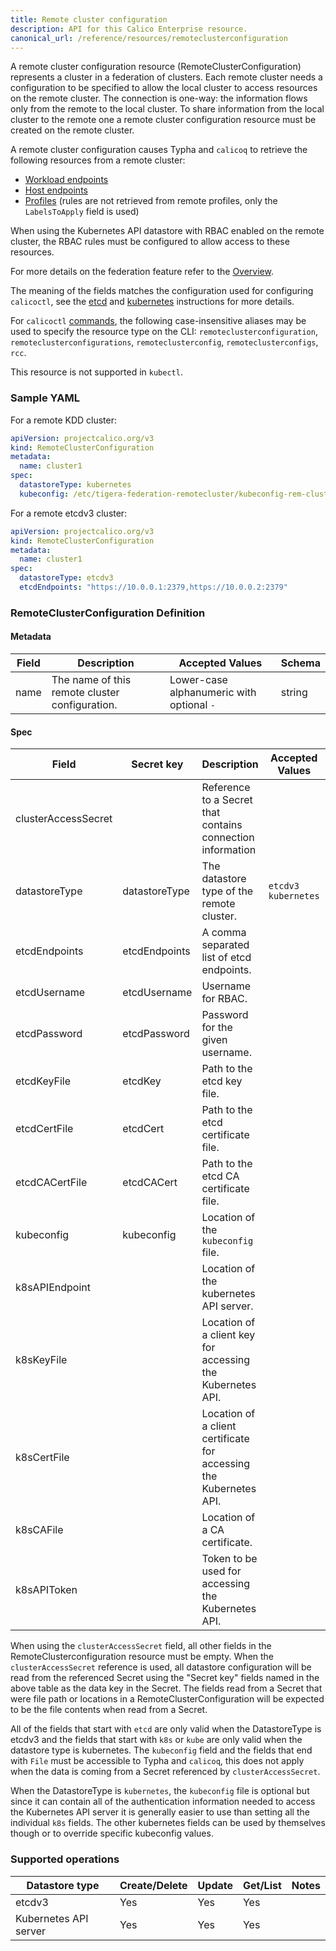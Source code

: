 ```yaml
---
title: Remote cluster configuration
description: API for this Calico Enterprise resource. 
canonical_url: /reference/resources/remoteclusterconfiguration
---
```


A remote cluster configuration resource (RemoteClusterConfiguration) represents a cluster in a federation of clusters.
Each remote cluster needs a configuration to be specified to allow the local cluster to access resources on the remote
cluster. The connection is one-way: the information flows only from the remote to the local cluster. To share
information from the local cluster to the remote one a remote cluster configuration resource must be created on the
remote cluster.

A remote cluster configuration causes Typha and `calicoq` to retrieve the following resources from a remote cluster:
* [Workload endpoints](workloadendpoint)
* [Host endpoints](hostendpoint)
* [Profiles](profile) (rules are not retrieved from remote profiles, only the `LabelsToApply` field is used)

When using the Kubernetes API datastore with RBAC enabled on the remote cluster, the RBAC rules must be configured to
allow access to these resources.

For more details on the federation feature refer to the [Overview]({{site.baseurl}}/networking/federation).

The meaning of the fields matches the configuration used for configuring `calicoctl`, see the [etcd]({{site.baseurl}}/maintenance/clis/calicoctl/configure/etcd) and [kubernetes]({{site.baseurl}}/maintenance/clis/calicoctl/configure/kdd) instructions for more details.

For `calicoctl` [commands]({{site.baseurl}}/reference/calicoctl/), the following case-insensitive aliases
may be used to specify the resource type on the CLI:
`remoteclusterconfiguration`, `remoteclusterconfigurations`, `remoteclusterconfig`,
`remoteclusterconfigs`, `rcc`.

This resource is not supported in `kubectl`.

### Sample YAML

For a remote KDD cluster:
```yaml
apiVersion: projectcalico.org/v3
kind: RemoteClusterConfiguration
metadata:
  name: cluster1
spec:
  datastoreType: kubernetes
  kubeconfig: /etc/tigera-federation-remotecluster/kubeconfig-rem-cluster-1
```

For a remote etcdv3 cluster:
```yaml
apiVersion: projectcalico.org/v3
kind: RemoteClusterConfiguration
metadata:
  name: cluster1
spec:
  datastoreType: etcdv3
  etcdEndpoints: "https://10.0.0.1:2379,https://10.0.0.2:2379"
```

### RemoteClusterConfiguration Definition

#### Metadata

| Field       | Description                                | Accepted Values   | Schema  |
|-------------|--------------------------------------------|-------------------|---------|
| name        | The name of this remote cluster configuration.              | Lower-case alphanumeric with optional `-`  | string  |

#### Spec

| Field          | Secret key    | Description                                  | Accepted Values                                         | Schema | Default    |
|----------------|---------------|----------------------------------------------|---------------------------------------------------------|--------|------------|
| clusterAccessSecret |          | Reference to a Secret that contains connection information | | Kubernetes ObjectReference | none |
| datastoreType  | datastoreType | The datastore type of the remote cluster.    | `etcdv3` `kubernetes` | string   | none           |
| etcdEndpoints  | etcdEndpoints | A comma separated list of etcd endpoints.    |  | string   | none           |
| etcdUsername   | etcdUsername  | Username for RBAC.                           |  | string   | none           |
| etcdPassword   | etcdPassword  | Password for the given username.             |  | string   | none           |
| etcdKeyFile    | etcdKey       | Path to the etcd key file.                   |  | string   | none           |
| etcdCertFile   | etcdCert      | Path to the etcd certificate file.           |  | string   | none           |
| etcdCACertFile | etcdCACert    | Path to the etcd CA certificate file.        |  | string   | none           |
| kubeconfig     | kubeconfig    | Location of the `kubeconfig` file.           |  | string   | none           |
| k8sAPIEndpoint |               | Location of the kubernetes API server.       |  | string   | none           |
| k8sKeyFile     |               | Location of a client key for accessing the Kubernetes API.         |  | string   | none           |
| k8sCertFile    |               | Location of a client certificate for accessing the Kubernetes API. |  | string   | none           |
| k8sCAFile      |               | Location of a CA certificate.                                      |  | string   | none           |
| k8sAPIToken    |               | Token to be used for accessing the Kubernetes API.                 |  | string   | none           |

When using the `clusterAccessSecret` field, all other fields in the RemoteClusterconfiguration resource must be empty.
When the `clusterAccessSecret` reference is used, all datastore configuration will be read from the referenced Secret
using the "Secret key" fields named in the above table as the data key in the Secret. The fields read from a Secret
that were file path or locations in a RemoteClusterConfiguration will be expected to be the file contents when read
from a Secret.

All of the fields that start with `etcd` are only valid when the DatastoreType is etcdv3 and the fields that start with `k8s` or `kube` are only valid when the datastore type is kubernetes.
The `kubeconfig` field and the fields that end with `File` must be accessible to Typha and `calicoq`, this does not apply when the data is coming from a Secret referenced by `clusterAccessSecret`.

When the DatastoreType is `kubernetes`, the `kubeconfig` file is optional but since it can contain all of the authentication information needed to access the Kubernetes API server it is generally easier to use than setting all the individual `k8s` fields. The other kubernetes fields can be used by themselves though or to override specific kubeconfig values.

### Supported operations

| Datastore type        | Create/Delete | Update | Get/List | Notes
|-----------------------|---------------|--------|----------|------
| etcdv3                | Yes           | Yes    | Yes      |
| Kubernetes API server | Yes           | Yes    | Yes      |
